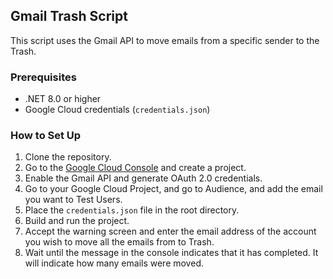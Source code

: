 ## Gmail Trash Script
This script uses the Gmail API to move emails from a specific sender to the Trash.

### Prerequisites
- .NET 8.0 or higher
- Google Cloud credentials (`credentials.json`)

### How to Set Up
1. Clone the repository.
2. Go to the [Google Cloud Console](https://console.cloud.google.com/) and create a project.
3. Enable the Gmail API and generate OAuth 2.0 credentials.
4. Go to your Google Cloud Project, and go to Audience, and add the email you want to Test Users.
5. Place the `credentials.json` file in the root directory.
6. Build and run the project.
7. Accept the warning screen and enter the email address of the account you wish to move all the emails from to Trash.
8. Wait until the message in the console indicates that it has completed. It will indicate how many emails were moved.
